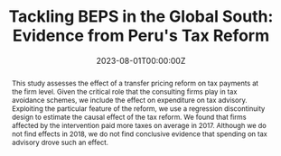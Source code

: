 ---
title: "Tackling BEPS in the Global South: Evidence from Peru's Tax Reform"
authors:
- admin
- Katia Toledo
date: "2023-08-01T00:00:00Z"
doi: ""

# Schedule page publish date (NOT publication's date).
publishDate: "2023-22-07T00:00:00Z"

# Publication type.
# Legend: 0 = Uncategorized; 1 = Conference paper; 2 = Journal article;
# 3 = Preprint / Working Paper; 4 = Report; 5 = Book; 6 = Book section;
# 7 = Thesis; 8 = Patent
publication_types: ["2"]

# Publication name and optional abbreviated publication name.
publication: "*Economic System*"
publication_short: ""

abstract: This study assesses the effect of a transfer pricing reform on tax payments at the firm level. Given the critical role that the consulting firms play in tax avoidance schemes, we include the effect on expenditure on tax advisory. Exploiting the particular feature of the reform, we use a regression discontinuity design to estimate the causal effect of the tax reform. We found that firms affected by the intervention paid more taxes on average in 2017. Although we do not find effects in 2018, we do not find conclusive evidence that spending on tax advisory drove such an effect.

# Summary. An optional shortened abstract.
summary: 

tags:
- regression discontinuity
- Peru
- base erotion
- profit shifting
- transfer pricing
- tax
featured: false

# links:
# - name: ""
#   url: ""
url_pdf: ''
url_code: ''
url_dataset: ''
url_poster: ''
url_project: ''
url_slides: ''
url_source: ''
url_video: ''

# Featured image
# To use, add an image named `featured.jpg/png` to your page's folder. 

# Associated Projects (optional).
#   Associate this publication with one or more of your projects.
#   Simply enter your project's folder or file name without extension.
#   E.g. `internal-project` references `content/project/internal-project/index.md`.
#   Otherwise, set `projects: []`.
projects: []

# Slides (optional).
#   Associate this publication with Markdown slides.
#   Simply enter your slide deck's filename without extension.
#   E.g. `slides: "example"` references `content/slides/example/index.md`.
#   Otherwise, set `slides: ""`.
slides: ""
---